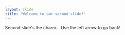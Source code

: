 ```yaml
---
layout: slide
title: "Welcome to our second slide!"
---
```

Second slide's the charm...
Use the left arrow to go back!
